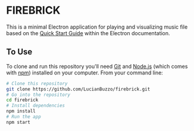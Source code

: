 # FIREBRICK

This is a minimal Electron application for playing and visualizing music file based on the [Quick Start Guide](http://electron.atom.io/docs/latest/tutorial/quick-start) within the Electron documentation.

## To Use

To clone and run this repository you'll need [Git](https://git-scm.com) and [Node.js](https://nodejs.org/en/download/) (which comes with [npm](http://npmjs.com)) installed on your computer. From your command line:

```bash
# Clone this repository
git clone https://github.com/LucianBuzzo/firebrick.git
# Go into the repository
cd firebrick
# Install dependencies
npm install
# Run the app
npm start
```
